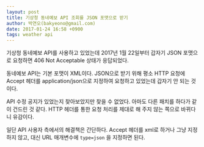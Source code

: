 ```yaml
---
layout: post
title: 기상청 동네예보 API 조회를 JSON 포맷으로 받기
author: 박연오(bakyeono@gmail.com)
date: 2017-01-24 16:58 +0900
tags: weather api
---
```

기상청 동네예보 API를 사용하고 있었는데 2017년 1월 22일부터 갑자기 JSON 포맷으로 요청하면 406 Not Acceptable 상태가 응답되었다.

동네예보 API는 기본 포맷이 XML이다. JSON으로 받기 위해 평소 HTTP 요청에 Accept 헤더를 application/json으로 지정하여 요청하고 있었는데 갑자기 안 되는 것이다.

API 수정 공지가 있었는지 찾아보았지만 찾을 수 없었다. 아마도 다른 패치를 하다가 같이 건드린 것 같다. HTTP 헤더를 통한 요청 처리를 제대로 해 주지 않는 쪽으로 바뀌다니 유감이다.

일단 API 사용자 측에서의 해결책은 간단하다. Accept 헤더를 xml로 하거나 그냥 지정하지 않고, 대신 URL 매개변수에 `type=json` 을 지정하면 된다.

